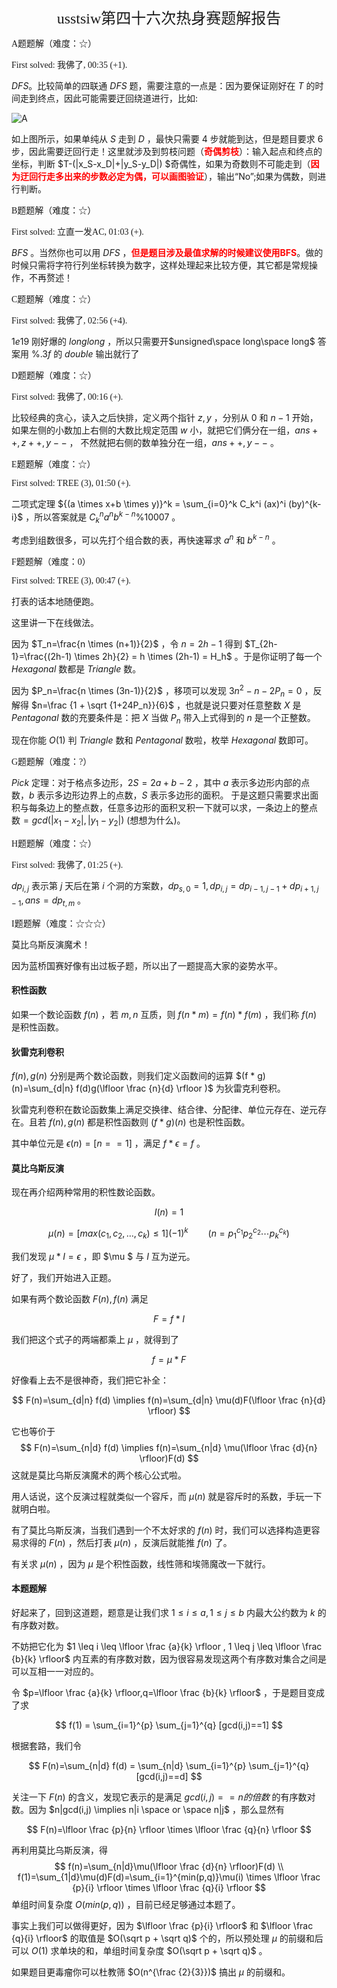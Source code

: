 <p align="center"><font face="华文中宋" size=5>usstsiw第四十六次热身赛题解报告</font></p>

<font face="华文行楷">A题题解（难度：☆）</font>

<font face="微软雅黑">First solved: 我佛了, 00:35 (+1).</font>

$DFS$。比较简单的四联通 $DFS$ 题，需要注意的一点是：因为要保证刚好在 $T$ 的时间走到终点，因此可能需要迂回绕道进行，比如:

![A](F:\CPP\OI\CF_RJY_LYD\USST\46\problems\A.png)

如上图所示，如果单纯从 $S$ 走到 $D$ ，最快只需要 $4$ 步就能到达，但是题目要求 $6$ 步，因此需要迂回行走！这里就涉及到剪枝问题（<font color=red>**奇偶剪枝**</font>）：输入起点和终点的坐标，判断 $T-(|x_S-x_D|+|y_S-y_D|) $奇偶性，如果为奇数则不可能走到（<font color=red>**因为迂回行走多出来的步数必定为偶，可以画图验证**</font>），输出“No”;如果为偶数，则进行判断。



<font face="华文行楷">B题题解（难度：☆）</font>

<font face="微软雅黑">First solved: 立直一发AC, 01:03 (+).</font>

$BFS$ 。当然你也可以用 $DFS$ ，<font color=red>**但是题目涉及最值求解的时候建议使用BFS**</font>。做的时候只需将字符行列坐标转换为数字，这样处理起来比较方便，其它都是常规操作，不再赘述！



<font face="华文行楷"> C题题解（难度：☆）</font>

<font face="微软雅黑">First solved: 我佛了, 02:56 (+4).</font>

$1e19$ 刚好爆的 $long long$ ，所以只需要开$unsigned\space long\space long$ 
答案用 $\%.3f$ 的 $double$ 输出就行了



<font face="华文行楷"> D题题解（难度：☆）</font>

<font face="微软雅黑">First solved: 我佛了, 00:16 (+).</font>

比较经典的贪心，读入之后快排，定义两个指针 $z,y$ ，分别从 $0$ 和 $n-1$ 开始，
如果左侧的小数加上右侧的大数比规定范围 $w$ 小，就把它们俩分在一组，$ans++,z++,y--$ ，
不然就把右侧的数单独分在一组，$ans++,y--$ 。



<font face="华文行楷"> E题题解（难度：☆）</font>

<font face="微软雅黑">First solved: TREE (3), 01:50 (+).</font>

二项式定理 ${(a \times x+b \times y)}^k = \sum_{i=0}^k C_k^i (ax)^i (by)^{k-i}$ ，所以答案就是 $C_k^n a^n b^{k-n} \% 10007$ 。

考虑到组数很多，可以先打个组合数的表，再快速幂求 $a^n$ 和 $b^{k-n}$ 。



<font face="华文行楷"> F题题解（难度：0）</font>

<font face="微软雅黑">First solved: TREE (3), 00:47 (+).</font>

打表的话本地随便跑。

这里讲一下在线做法。

因为 $T_n=\frac{n \times (n+1)}{2}$ ，令 $n=2h-1$ 得到 $T_{2h-1}=\frac{(2h-1) \times 2h}{2} = h \times (2h-1) = H_h$ 。于是你证明了每一个  $Hexagonal$ 数都是 $Triangle$ 数。

因为 $P_n=\frac{n \times (3n-1)}{2}$ ，移项可以发现 $3n^2-n-2P_n=0$ ，反解得 $n=\frac {1 + \sqrt {1+24P_n}}{6}$ ，也就是说只要对任意整数 $X$ 是 $Pentagonal$ 数的充要条件是：把 $X$ 当做 $P_n$ 带入上式得到的 $n$ 是一个正整数。

现在你能 $O(1)$ 判 $Triangle$ 数和 $Pentagonal$ 数啦，枚举 $Hexagonal$ 数即可。



<font face="华文行楷">G题题解（难度：?）</font>

$Pick$ 定理：对于格点多边形，$2S=2a+b-2$ ，其中 $a$ 表示多边形内部的点数，$b$ 表示多边形边界上的点数，$S$ 表示多边形的面积。
于是这题只需要求出面积与每条边上的整点数，任意多边形的面积叉积一下就可以求，一条边上的整点数$=gcd(|x_1-x_2|,|y_1-y_2|)$ (想想为什么)。



<font face="华文行楷">H题题解（难度：☆）</font>

<font face="微软雅黑">First solved: 我佛了, 01:25 (+).</font>

$dp_{i,j}$ 表示第 $j$ 天后在第 $i$ 个洞的方案数，$dp_{s,0}=1,dp_{i,j}=dp_{i-1,j-1}+dp_{i+1,j-1},ans=dp_{t,m}$ 。



<font face="华文行楷">I题题解（难度：☆☆☆）</font>

莫比乌斯反演魔术！

因为蓝桥国赛好像有出过板子题，所以出了一题提高大家的姿势水平。



#### 积性函数

如果一个数论函数 $f(n)$ ，若 $m,n$ 互质，则 $f(n*m)=f(n)*f(m)$ ，我们称 $f(n)$ 是积性函数。



#### 狄雷克利卷积

$f(n),g(n)$ 分别是两个数论函数，则我们定义函数间的运算 $(f * g)(n)=\sum_{d|n} f(d)g(\lfloor \frac {n}{d} \rfloor )$ 为狄雷克利卷积。

狄雷克利卷积在数论函数集上满足交换律、结合律、分配律、单位元存在、逆元存在。且若 $f(n),g(n)$ 都是积性函数则 $(f*g)(n)$ 也是积性函数。

其中单位元是 $\epsilon (n)=[n==1]$ ，满足 $f*\epsilon=f$ 。



#### 莫比乌斯反演

现在再介绍两种常用的积性数论函数。

$$
I(n)=1
$$

$$
\mu (n)=[max(c_1,c_2,\dots,c_k) \leq 1](-1)^k \qquad (n=p_1^{c_1}p_2^{c_2}\cdots p_k^{c_k})
$$

我们发现 $\mu * I=\epsilon$ ，即 $\mu $ 与 $I$ 互为逆元。



好了，我们开始进入正题。

如果有两个数论函数 $F(n),f(n)$ 满足


$$
F=f*I
$$

我们把这个式子的两端都乘上 $\mu$ ，就得到了

$$
f=\mu * F
$$

好像看上去不是很神奇，我们把它补全：

$$
F(n)=\sum_{d|n} f(d) \implies f(n)=\sum_{d|n} \mu(d)F(\lfloor \frac {n}{d} \rfloor)
$$

它也等价于
$$
F(n)=\sum_{n|d} f(d) \implies f(n)=\sum_{n|d} \mu(\lfloor \frac {d}{n} \rfloor)F(d)
$$
这就是莫比乌斯反演魔术的两个核心公式啦。

用人话说，这个反演过程就类似一个容斥，而 $\mu (n)$ 就是容斥时的系数，手玩一下就明白啦。

有了莫比乌斯反演，当我们遇到一个不太好求的 $f(n)$ 时，我们可以选择构造更容易求得的 $F(n)$ ，然后打表 $\mu (n)$ ，反演后就能推 $f(n)$ 了。

有关求 $\mu (n)$ ，因为 $\mu$ 是个积性函数，线性筛和埃筛魔改一下就行。



#### 本题题解

好起来了，回到这道题，题意是让我们求 $1 \leq i \leq a,1 \leq j \leq b$ 内最大公约数为 $k$ 的有序数对数。

不妨把它化为 $1 \leq i \leq \lfloor \frac {a}{k} \rfloor , 1 \leq j \leq \lfloor \frac {b}{k} \rfloor$ 内互素的有序数对数，因为很容易发现这两个有序数对集合之间是可以互相一一对应的。

令 $p=\lfloor \frac {a}{k} \rfloor,q=\lfloor \frac {b}{k} \rfloor$ ，于是题目变成了求

$$
f(1) = \sum_{i=1}^{p} \sum_{j=1}^{q} [gcd(i,j)==1]
$$

根据套路，我们令 

$$
F(n)=\sum_{n|d} f(d) = \sum_{n|d} \sum_{i=1}^{p} \sum_{j=1}^{q} [gcd(i,j)==d]
$$

关注一下 $F(n)$ 的含义，发现它表示的是满足 $gcd(i,j)==n的倍数$ 的有序数对数。因为 $n|gcd(i,j) \implies n|i  \space or \space n|j$ ，那么显然有

$$
F(n)=\lfloor \frac {p}{n} \rfloor \times \lfloor \frac {q}{n} \rfloor
$$

再利用莫比乌斯反演，得
$$
f(n)=\sum_{n|d}\mu(\lfloor \frac {d}{n} \rfloor)F(d)
\\
f(1)=\sum_{1|d}\mu(d)F(d)=\sum_{i=1}^{min(p,q)}\mu(i) \times \lfloor \frac {p}{i} \rfloor \times \lfloor \frac {q}{i} \rfloor
$$
单组时间复杂度 $O(min(p,q))$ ，目前已经足够通过本题了。

事实上我们可以做得更好，因为 $\lfloor \frac {p}{i} \rfloor$ 和 $\lfloor \frac {q}{i} \rfloor$ 的取值是 $O(\sqrt p + \sqrt q)$ 个的，所以预处理 $\mu$ 的前缀和后可以 $O(1)$ 求单块的和，单组时间复杂度 $O(\sqrt p + \sqrt q)$ 。

如果题目更毒瘤你可以杜教筛 $O(n^{\frac {2}{3}})$ 搞出 $\mu$ 的前缀和。

